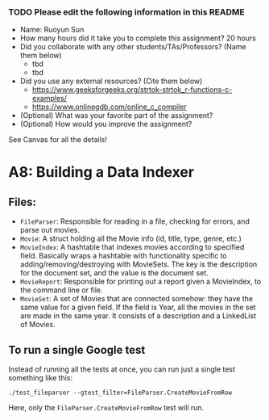 ### TODO Please edit the following information in this README

- Name: Ruoyun Sun
- How many hours did it take you to complete this assignment? 20 hours
- Did you collaborate with any other students/TAs/Professors? (Name them below)
  - tbd
  - tbd
- Did you use any external resources? (Cite them below)
  - https://www.geeksforgeeks.org/strtok-strtok_r-functions-c-examples/
  - https://www.onlinegdb.com/online_c_compiler
- (Optional) What was your favorite part of the assignment?
- (Optional) How would you improve the assignment?

See Canvas for all the details! 

# A8: Building a Data Indexer

## Files: 
* ```FileParser```: Responsible for reading in a file, checking for errors, and parse out movies.
* ```Movie```: A struct holding all the Movie info (id, title, type, genre, etc.)
* ```MovieIndex```: A hashtable that indexes movies according to specified field. Basically wraps a hashtable with functionality specific to adding/removing/destroying with MovieSets. The key is the description for the document set, and the value is the document set.
* ```MovieReport```: Responsible for printing out a report given a MovieIndex, to the command line or file.
* ```MovieSet```: A set of Movies that are connected somehow: they have the same value for a given field. If the field is Year, all the movies in the set are made in the same year. It consists of a description and a LinkedList of Movies.


## To run a single Google test

Instead of running all the tests at once, you can run just a single test something like this: 

```
./test_fileparser --gtest_filter=FileParser.CreateMovieFromRow
```

Here, only the ```FileParser.CreateMovieFromRow``` test will run. 
